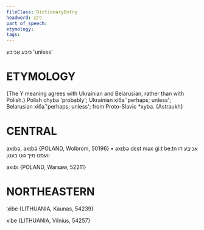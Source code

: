 ```yaml
---
fileClass: DictionaryEntry
headword: כיבע
part_of_speech: 
etymology: 
tags: 
---
```

כיבע
אַכיבע
'unless'

ETYMOLOGY
===========
{The Y meaning agrees with Ukrainian and Belarusian, rather than with Polish.}
Polish chуba 'probably'; Ukrainian хіба́ 'perhaps; unless'; Belarusian хіба́ 'perhaps; unless'; from Proto-Slavic *xyba. 
{Astraukh}

CENTRAL
========

axᵻbə, axᵻbə̃ {POLAND, Wolbrom, 50196}
	•	axᵻbə dɛst məx giːt beːtn אַכיבע דו וועסט מיך גוט בעטן

axɩbɩ {POLAND, Warsaw, 52211}

NORTHEASTERN
==============

ˈxibe {LITHUANIA, Kaunas, 54239}

xibe {LITHUANIA, Vilnius, 54257}